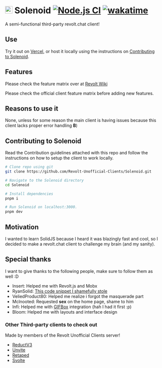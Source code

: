 # <img src="https://github.com/stationaryStation/Solenoid/blob/ui/public/favicon.png?raw=true" width="24" height="24" /> Solenoid [![Node.js CI](https://github.com/Revolt-Unofficial-Clients/Solenoid/actions/workflows/node.js.yml/badge.svg?branch=stationarystation%2Fchore-rewrite-client)](https://github.com/Revolt-Unofficial-Clients/Solenoid/actions/workflows/node.js.yml) [![wakatime](https://wakatime.com/badge/user/adf943d7-beca-4d63-a4d4-f56bba8b3798/project/a9fe3942-09a7-45d9-86ad-1df756ce199f.svg)](https://wakatime.com/badge/user/adf943d7-beca-4d63-a4d4-f56bba8b3798/project/a9fe3942-09a7-45d9-86ad-1df756ce199f)
A semi-functional third-party revolt.chat client!

## Use
Try it out on [Vercel](https://solenoid.vercel.app), or host it locally using the instructions on [Contributing to Solenoid](#contributing-to-solenoid).

## Features
Please check the feature matrix over at [Revolt Wiki](https://wiki.rvlt.gg/index.php/Revolt_Clients)

Please check the official client feature matrix before adding new features.

## Reasons to use it
None, unless for some reason the main client is having issues because
this client lacks proper error handling **B**)

## Contributing to Solenoid
Read the Contribution guidelines attached with this repo and follow the 
instructions on how to setup the client to work locally.

```bash
# Clone repo using git
git clone https://github.com/Revolt-Unofficial-Clients/Solenoid.git

# Navigate to the Solenoid directory
cd Solenoid

# Install dependencies
pnpm i

# Run Solenoid on localhost:3000.
pnpm dev

```

## Motivation
I wanted to learn SolidJS because I heard it was blazingly fast and cool, so I decided to make a revolt.chat client to challenge my brain (and my sanity).


## Special thanks
I want to give thanks to the following people, make sure to follow them as well :D

- Insert: Helped me with Revolt.js and Mobx
- RyanSolid: [This code snippet I shamefully stole](https://codesandbox.io/s/mobx-external-source-0vf2l?file=/index.js)
- VeliedProduct80: Helped me realize i forgot the masquerade part
- Mclnooted: Requested **sex** on the home page, shame to him
- Infi: Helped me with [GIFBox](https://gifbox.me) integration (hah I had it first :p)
- Bloom: Helped me with layouts and interface design

### Other Third-party clients to check out
Made by members of the Revolt Unofficial Clients server!

- [ReductV3](https://dorudolasu.github.io/ReductV3/)
- [Unvite](https://vale.rocks/unvolt)
- [Retaped](https://error-404-null-not-found.github.io/retaped)
- [Svolte](https://revolt.itsmeow.cat)

